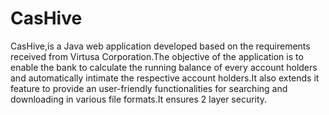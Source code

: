 # CasHive
CasHive,is a Java web application developed based on the requirements received from Virtusa Corporation.The objective of the application is to enable the bank to calculate the running balance of every account holders and automatically intimate the respective account holders.It also extends it feature to provide an user-friendly functionalities for searching and downloading in various file formats.It ensures 2 layer security.
